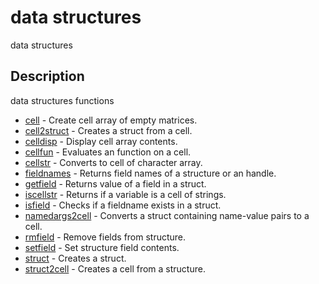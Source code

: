 

# data structures

data structures

## Description
data structures functions


* [cell](cell.md) - Create cell array of empty matrices.
* [cell2struct](cell2struct.md) - Creates a struct from a cell.
* [celldisp](celldisp.md) - Display cell array contents.
* [cellfun](cellfun.md) - Evaluates an function on a cell.
* [cellstr](cellstr.md) - Converts to cell of character array.
* [fieldnames](fieldnames.md) - Returns field names of a structure or an handle.
* [getfield](getfield.md) - Returns value of a field in a struct.
* [iscellstr](iscellstr.md) - Returns if a variable is a cell of strings.
* [isfield](isfield.md) - Checks if a fieldname exists in a struct.
* [namedargs2cell](namedargs2cell.md) - Converts a struct containing name-value pairs to a cell.
* [rmfield](rmfield.md) - Remove fields from structure.
* [setfield](setfield.md) - Set structure field contents.
* [struct](struct.md) - Creates a struct.
* [struct2cell](struct2cell.md) - Creates a cell from a structure.



